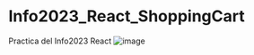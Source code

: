 # Info2023_React_ShoppingCart
Practica del Info2023 React 
![image](https://github.com/sanfosx/Info2023_React_ShoppingCart/assets/13973142/07b7a8a0-6312-4e5b-bee2-e2d869dc0303)
